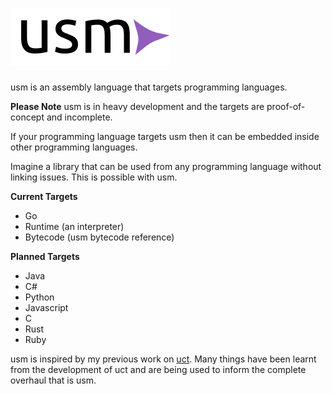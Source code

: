 # ![Logo](media/logo.png)

usm is an assembly language that targets programming languages.

**Please Note** usm is in heavy development and the targets are proof-of-concept and incomplete.

If your programming language targets usm then it can be embedded inside other programming languages.

Imagine a library that can be used from any programming language without linking issues. This is possible with usm.

**Current Targets**

* Go
* Runtime (an interpreter)
* Bytecode (usm bytecode reference)

**Planned Targets**

* Java
* C#
* Python
* Javascript
* C
* Rust
* Ruby

usm is inspired by my previous work on [uct](github.com/qlova/usmct). Many things have been learnt from the development of uct and are being used to inform the complete overhaul that is usm.